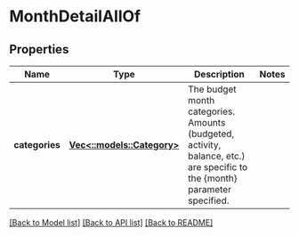 # MonthDetailAllOf

## Properties

Name | Type | Description | Notes
------------ | ------------- | ------------- | -------------
**categories** | [**Vec<::models::Category>**](Category.md) | The budget month categories.  Amounts (budgeted, activity, balance, etc.) are specific to the {month} parameter specified. | 

[[Back to Model list]](../README.md#documentation-for-models) [[Back to API list]](../README.md#documentation-for-api-endpoints) [[Back to README]](../README.md)


